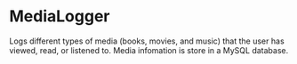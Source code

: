 # MediaLogger
Logs different types of media (books, movies, and music) that the user has viewed, read, or listened to.
Media infomation is store in a MySQL database.
